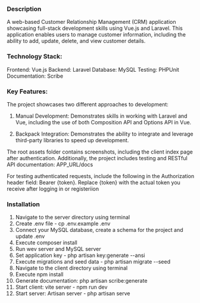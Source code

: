 ### Description

A web-based Customer Relationship Management (CRM) application showcasing full-stack development skills using Vue.js and Laravel. This application enables users to manage customer information, including the ability to add, update, delete, and view customer details.

### Technology Stack:

Frontend: Vue.js
Backend: Laravel
Database: MySQL
Testing: PHPUnit
Documentation: Scribe

### Key Features:

The project showcases two different approaches to development:

1. Manual Development: Demonstrates skills in working with Laravel and Vue, including the use of both Composition API and Options API in Vue. 

2. Backpack Integration: Demonstrates the ability to integrate and leverage third-party libraries to speed up development.

The root assets folder contains screenshots, including the client index page after authentication.
Additionally, the project includes testing and RESTful API documentation: APP_URL/docs

For testing authenticated requests, include the following in the Authorization header field: Bearer {token}. Replace {token} with the actual token you receive after logging in or registeriion


### Installation

1. Navigate to the server directory using terminal 
2. Create .env file - cp .env.example .env
3. Connect your MySQL database, create a schema for the project and update .env
4. Execute composer install
5. Run wev server and MySQL server
6. Set application key - php artisan key:generate --ansi
7. Execute migrations and seed data - php artisan migrate --seed
8. Navigate to the client directory using terminal 
9. Execute npm install
10. Generate documentation: php artisan scribe:generate
11. Start client: vite server - npm run dev
12. Start server: Artisan server - php artisan serve


